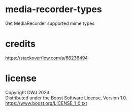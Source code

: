 # media-recorder-types

Get MediaRecorder supported mime types

# credits

https://stackoverflow.com/a/68236494

# license

Copyright DWJ 2023.  
Distributed under the Boost Software License, Version 1.0.  
https://www.boost.org/LICENSE_1_0.txt
